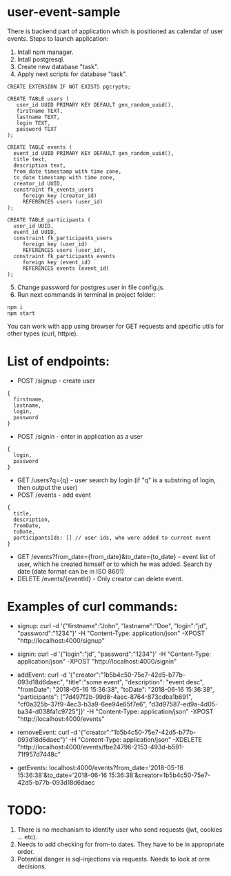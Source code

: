 # user-event-sample

There is backend part of application which is positioned as calendar of user events.
Steps to launch application:
1. Intall npm manager.
2. Intall postgresql.
3. Create new database "task".
4. Apply next scripts for database "task".

```shell
CREATE EXTENSION IF NOT EXISTS pgcrypto;

CREATE TABLE users (  
   user_id UUID PRIMARY KEY DEFAULT gen_random_uuid(),
   firstname TEXT,
   lastname TEXT,
   login TEXT,
   password TEXT
);

CREATE TABLE events ( 
  event_id UUID PRIMARY KEY DEFAULT gen_random_uuid(),
  title text,
  description text,
  from_date timestamp with time zone,
  to_date timestamp with time zone,
  creator_id UUID, 
  constraint fk_events_users
     foreign key (creator_id) 
     REFERENCES users (user_id)
);

CREATE TABLE participants ( 
  user_id UUID,
  event_id UUID,
  constraint fk_participants_users
     foreign key (user_id) 
     REFERENCES users (user_id),
  constraint fk_participants_events
     foreign key (event_id) 
     REFERENCES events (event_id)
);
```
5. Change password for postgres user in file config.js.
6. Run next commands in terminal in project folder:
```shell
npm i
npm start
```

You can work with app using browser for GET requests and specific utils for other types (curl, httpie).

# List of endpoints:
* POST /signup - create user
```shell
{
  firstname,
  lastname,
  login,
  password
}
```
* POST /signin - enter in application as a user
```shell
{
  login,
  password
}
```
* GET /users?q={q} - user search by login (if "q" is a substring of login,
then output the user)
* POST /events - add event
```shell
{
  title,
  description,
  fromDate,
  toDate,
  participantsIds: [] // user ids, who were added to current event
}
```
* GET /events?from_date={from_date}&to_date={to_date} - event list of user,
which he created himself or to which he was added. Search by date (date format
can be in ISO 8601)
* DELETE /events/{eventId} - Only creator can delete event.

# Examples of curl commands:
* signup:
curl -d '{"firstname":"John", "lastname":"Doe", "login":"jd", "password":"1234"}' -H "Content-Type: application/json" -XPOST "http://localhost:4000/signup"
* signin:
curl -d '{"login":"jd", "password":"1234"}' -H "Content-Type: application/json" -XPOST "http://localhost:4000/signin"

* addEvent:
curl -d '{"creator":"1b5b4c50-75e7-42d5-b77b-093d18d6daec", "title":"some event", "description": "event desc", "fromDate": "2018-05-16 15:36:38", "toDate": "2018-06-16 15:36:38", "participants": ["7d497f2b-99d8-4aec-8764-873cdba1b691", "cf0a325b-37f9-4ec3-b3a9-6ee94e65f7e6", "d3d97587-ed9a-4d05-ba34-d038fa1c9725"]}' -H "Content-Type: application/json" -XPOST "http://localhost:4000/events"
* removeEvent:
curl -d '{"creator":"1b5b4c50-75e7-42d5-b77b-093d18d6daec"}' -H "Content-Type: application/json" -XDELETE "http://localhost:4000/events/fbe24796-2153-493d-b591-71f957d7448c"
* getEvents:
localhost:4000/events?from_date='2018-05-16 15:36:38'&to_date='2018-06-16 15:36:38'&creator=1b5b4c50-75e7-42d5-b77b-093d18d6daec

# TODO:
1. There is no mechanism to identify user who send requests (jwt, cookies ... etc).
2. Needs to add checking for from-to dates. They have to be in appropriate order.
3. Potential danger is sql-injections via requests. Needs to look at orm decisions.
